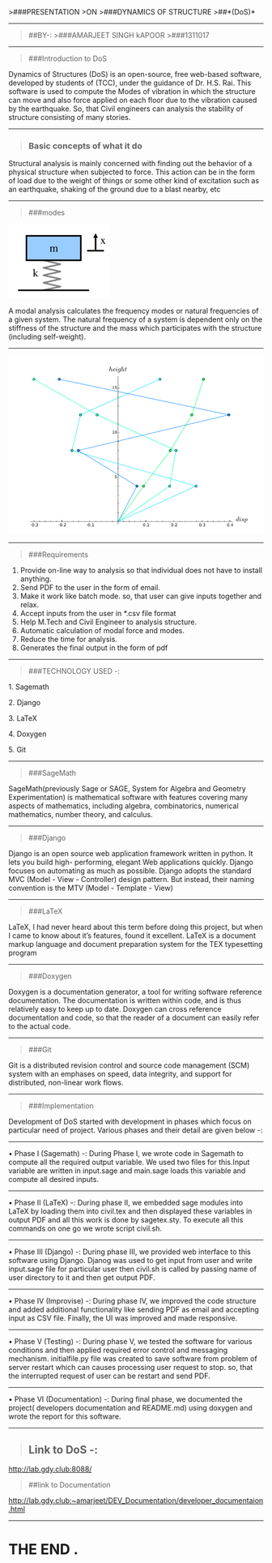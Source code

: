 <link rel="stylesheet" href="css/theme/mandeep.css" id="theme">
>###PRESENTATION
>ON
>###DYNAMICS OF STRUCTURE
>##*(DoS)*

----

>##BY-: 
		>###AMARJEET SINGH kAPOOR
		>###1311017

---

>###Introduction to DoS
 
Dynamics of Structures (DoS) is an open-source, free web-based software, developed by students
of (TCC), under the guidance of Dr. H.S. Rai. This software is
used to compute the Modes of vibration in which the structure can move and also force applied
on each floor due to the vibration caused by the earthquake. So, that Civil engineers can analysis
the stability of structure consisting of many stories.

----

>### Basic concepts of what it do

Structural analysis is mainly concerned with finding out the behavior of a physical structure when subjected to force. This action can be in the form of load due to the weight of things or some other kind of excitation such as an earthquake, shaking of the ground due to a blast nearby, etc

----


>###modes

![dsfksj](0.png)

A modal analysis calculates the frequency modes or natural frequencies of a given system. The natural frequency of a system is dependent only on the stiffness of the structure and the mass which participates with the structure (including self-weight).

----

![dxsfksj](1.png)

---

>###Requirements

1. Provide on-line way to analysis so that individual does not have to install anything.
2. Send PDF to the user in the form of email.
3. Make it work like batch mode. so, that user can give inputs together and relax.
4. Accept inputs from the user in *.csv file format
5. Help M.Tech and Civil Engineer to analysis structure.
6. Automatic calculation of modal force and modes.
7. Reduce the time for analysis.
8. Generates the final output in the form of pdf


---

>###TECHNOLOGY USED -:
<p class="fragment grow">1. Sagemath </p>
<p class="fragment grow">2. Django </p>
<p class="fragment grow">3. LaTeX</p>
<p class="fragment grow">4. Doxygen</p>
<p class="fragment grow">5. Git</p>


----

>###SageMath 

SageMath(previously Sage or SAGE, System for Algebra and Geometry Experimentation) is
mathematical software with features covering many aspects of mathematics, including algebra,
combinatorics, numerical mathematics, number theory, and calculus.

----

>###Django 

Django is an open source web application framework written in python. It lets you build high-
performing, elegant Web applications quickly. Django focuses on automating as much as possible.
Django adopts the standard MVC (Model \- View \- Controller) design pattern. But instead, their
naming convention is the MTV (Model \- Template \- View)

----

>###LaTeX 

LaTeX, I had never heard about this term before doing this project, but when I came to know about
it’s features, found it excellent. LaTeX is a document
markup language and document preparation system for the TEX typesetting program

----

>###Doxygen 

Doxygen is a documentation generator, a tool for writing software reference documentation. The
documentation is written within code, and is thus relatively easy to keep up to date. Doxygen can
cross reference documentation and code, so that the reader of a document can easily refer to the
actual code.

----

>###Git 

Git is a distributed revision control and source code management (SCM) system with an emphases on speed, data integrity, and support for distributed, non-linear work flows.

---


 
>###Implementation

Development of DoS started with development in phases which focus on particular need of project.
Various phases and their detail are given below -:

----

• Phase I (Sagemath) -:
During Phase I, we wrote code in Sagemath to compute all the required output variable.
We used two files for this.Input variable are written in input.sage and main.sage loads this
variable and compute all desired inputs.

----

• Phase II (LaTeX) -:
During phase II, we embedded sage modules into LaTeX by loading them into civil.tex and
then displayed these variables in output PDF and all this work is done by sagetex.sty. To
execute all this commands on one go we wrote script civil.sh.

----

• Phase III (Django) -:
During phase III, we provided web interface to this software using Django. Djanog was used
to get input from user and write input.sage file for particular user then civil.sh is called by
passing name of user directory to it and then get output PDF.

----

• Phase IV (Improvise) -:
During phase IV, we improved the code structure and added additional functionality like
sending PDF as email and accepting input as CSV file. Finally, the UI was improved and
made responsive.

----

• Phase V (Testing) -:
During phase V, we tested the software for various conditions and then applied required
error control and messaging mechanism. initialfile.py file was created to save software from
problem of server restart which can causes processing user request to stop. so, that the
interrupted request of user can be restart and send PDF.

----

• Phase VI (Documentation) -:
During final phase, we documented the project( developers documentation and README.md)
using doxygen and wrote the report for this software. 

---

>## Link to DoS -:

http://lab.gdy.club:8088/

>##link to Documentation

http://lab.gdy.club:~amarjeet/DEV_Documentation/developer_documentaion.html

---

# THE END .

